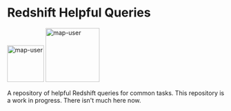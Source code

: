 # Redshift Helpful Queries

<img width="85" alt="map-user" src="https://img.shields.io/badge/views-007-green"> <img width="125" alt="map-user" src="https://img.shields.io/badge/unique visits-0000-green">

A repository of helpful Redshift queries for common tasks. This repository is a work in progress. There isn't much here now.
